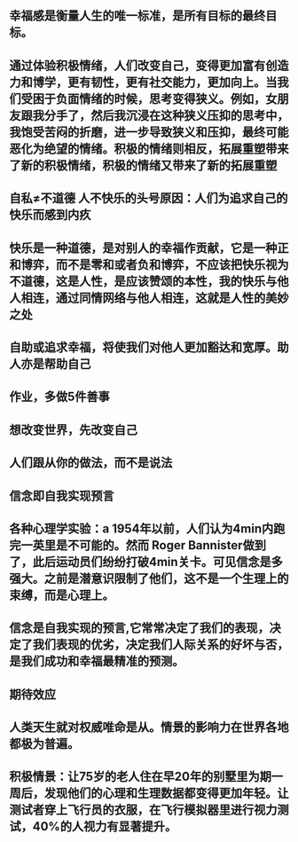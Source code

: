 ## 幸福感是衡量人生的唯一标准，是所有目标的最终目标。

## 通过体验积极情绪，人们改变自己，变得更加富有创造力和博学，更有韧性，更有社交能力，更加向上。当我们受困于负面情绪的时候，思考变得狭义。例如，女朋友跟我分手了，然后我沉浸在这种狭义压抑的思考中，我饱受苦闷的折磨，进一步导致狭义和压抑，最终可能恶化为绝望的情绪。积极的情绪则相反，拓展重塑带来了新的积极情绪，积极的情绪又带来了新的拓展重塑

## 自私≠不道德  人不快乐的头号原因：人们为追求自己的快乐而感到内疚

## 快乐是一种道德，是对别人的幸福作贡献，它是一种正和博弈，而不是零和或者负和博弈，不应该把快乐视为不道德，这是人性，是应该赞颂的本性，我的快乐与他人相连，通过同情网络与他人相连，这就是人性的美妙之处

## 自助或追求幸福，将使我们对他人更加豁达和宽厚。助人亦是帮助自己

## 作业，多做5件善事

## 想改变世界，先改变自己

## 人们跟从你的做法，而不是说法

## 信念即自我实现预言

## 各种心理学实验：a 1954年以前，人们认为4min内跑完一英里是不可能的。然而 Roger Bannister做到了，此后运动员们纷纷打破4min关卡。可见信念是多强大。之前是潜意识限制了他们，这不是一个生理上的束缚，而是心理上。

## 信念是自我实现的预言,它常常决定了我们的表现，决定了我们表现的优劣，决定我们人际关系的好坏与否，是我们成功和幸福最精准的预测。

## 期待效应

## 人类天生就对权威唯命是从。情景的影响力在世界各地都极为普遍。

## 积极情景：让75岁的老人住在早20年的别墅里为期一周后，发现他们的心理和生理数据都变得更加年轻。让测试者穿上飞行员的衣服，在飞行模拟器里进行视力测试，40%的人视力有显著提升。
